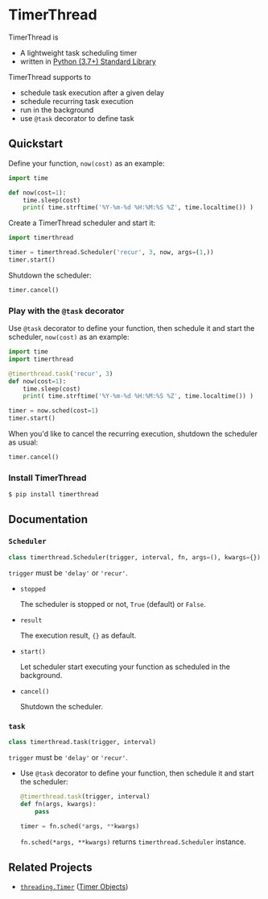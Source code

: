 # TimerThread

TimerThread is

* A lightweight task scheduling timer
* written in [Python (3.7+) Standard Library](https://docs.python.org/3.7/library/)



TimerThread supports to

* schedule task execution after a given delay
* schedule recurring task execution
* run in the background
* use `@task` decorator to define task



## Quickstart

Define your function, `now(cost)` as an example:

```python
import time

def now(cost=1):
    time.sleep(cost)
    print( time.strftime('%Y-%m-%d %H:%M:%S %Z', time.localtime()) )
```

Create a TimerThread scheduler and start it:

```python
import timerthread

timer = timerthread.Scheduler('recur', 3, now, args=(1,))
timer.start()
```

Shutdown the scheduler:

```python
timer.cancel()
```



### Play with the `@task` decorator

Use `@task` decorator to define your function, then schedule it and start the scheduler, `now(cost)` as an example:

```python
import time
import timerthread

@timerthread.task('recur', 3)
def now(cost=1):
    time.sleep(cost)
    print( time.strftime('%Y-%m-%d %H:%M:%S %Z', time.localtime()) )

timer = now.sched(cost=1)
timer.start()
```

When you'd like to cancel the recurring execution, shutdown the scheduler as usual:

```python
timer.cancel()
```



### Install TimerThread

```bash
$ pip install timerthread
```



## Documentation

### `Scheduler`

```python
class timerthread.Scheduler(trigger, interval, fn, args=(), kwargs={})
```

`trigger` must be `'delay'` or `'recur'`.

* `stopped`

  The scheduler is stopped or not, `True` (default) or `False`.

* `result`

  The execution result, `{}` as default.

* `start()`

  Let scheduler start executing your function as scheduled in the background.

* `cancel()`

  Shutdown the scheduler.



### `task`

```python
class timerthread.task(trigger, interval)
```

`trigger` must be `'delay'` or `'recur'`.

* Use `@task` decorator to define your function, then schedule it and start the scheduler:

  ```python
  @timerthread.task(trigger, interval)
  def fn(args, kwargs):
      pass
    
  timer = fn.sched(*args, **kwargs)
  ```

  `fn.sched(*args, **kwargs)` returns `timerthread.Scheduler` instance.



## Related Projects

* [`threading.Timer`](https://github.com/python/cpython/blob/3.7/Lib/threading.py#L1153) ([Timer Objects](https://docs.python.org/3.7/library/threading.html?highlight=thread#timer-objects))

